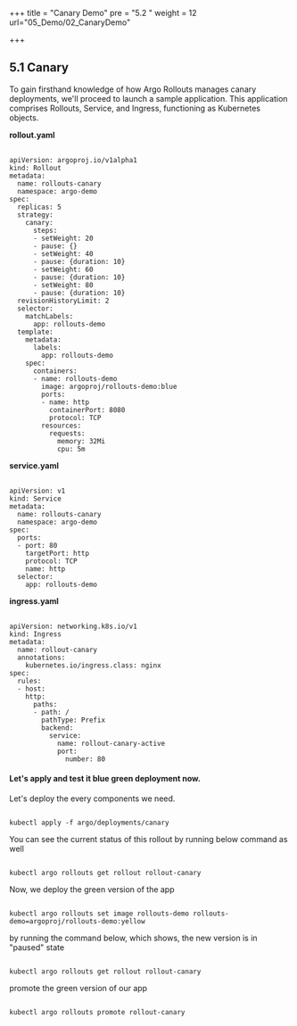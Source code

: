 +++
title = "Canary Demo"
pre = "5.2 "
weight = 12
url="05_Demo/02_CanaryDemo"

+++

## 5.1	Canary

To gain firsthand knowledge of how Argo Rollouts manages canary deployments, we'll proceed to launch a sample application. This application comprises Rollouts, Service, and Ingress, functioning as Kubernetes objects.

<b>rollout.yaml</b>
<pre><link rel="stylesheet" href="/css/style.css"> <code class="yaml scrollable">
apiVersion: argoproj.io/v1alpha1
kind: Rollout
metadata:
  name: rollouts-canary
  namespace: argo-demo
spec:
  replicas: 5
  strategy:
    canary:
      steps:
      - setWeight: 20
      - pause: {}
      - setWeight: 40
      - pause: {duration: 10}
      - setWeight: 60
      - pause: {duration: 10}
      - setWeight: 80
      - pause: {duration: 10}
  revisionHistoryLimit: 2
  selector:
    matchLabels:
      app: rollouts-demo
  template:
    metadata:
      labels:
        app: rollouts-demo
    spec:
      containers:
      - name: rollouts-demo
        image: argoproj/rollouts-demo:blue
        ports:
        - name: http
          containerPort: 8080
          protocol: TCP
        resources:
          requests:
            memory: 32Mi
            cpu: 5m
</code></pre>

<b>service.yaml</b>
<pre><link rel="stylesheet" href="/css/style.css"> <code class="yaml scrollable">
apiVersion: v1
kind: Service
metadata:
  name: rollouts-canary
  namespace: argo-demo
spec:
  ports:
  - port: 80
    targetPort: http
    protocol: TCP
    name: http
  selector:
    app: rollouts-demo
</code></pre>


<b>ingress.yaml</b>
<pre><link rel="stylesheet" href="/css/style.css"> <code class="yaml scrollable">
apiVersion: networking.k8s.io/v1
kind: Ingress
metadata:
  name: rollout-canary
  annotations:
    kubernetes.io/ingress.class: nginx
spec:
  rules:
  - host: 
    http:
      paths:
      - path: /
        pathType: Prefix
        backend:
          service:
            name: rollout-canary-active
            port:
              number: 80
</code></pre>

#### Let's apply and test it blue green deployment now.

Let's deploy the every components we need.
<pre><code class="shell">
kubectl apply -f argo/deployments/canary
</code></pre>
You can see the current status of this rollout by running below command as well
<pre><code class="shell">
kubectl argo rollouts get rollout rollout-canary
</code></pre>
Now, we deploy the green version of the app
<pre><code class="shell">
kubectl argo rollouts set image rollouts-demo rollouts-demo=argoproj/rollouts-demo:yellow
</code></pre>
by running the command below, which shows, the new version is in "paused" state
<pre><code class="shell">
kubectl argo rollouts get rollout rollout-canary
</code></pre>
promote the green version of our app
<pre><code class="shell">
kubectl argo rollouts promote rollout-canary
</code></pre>
